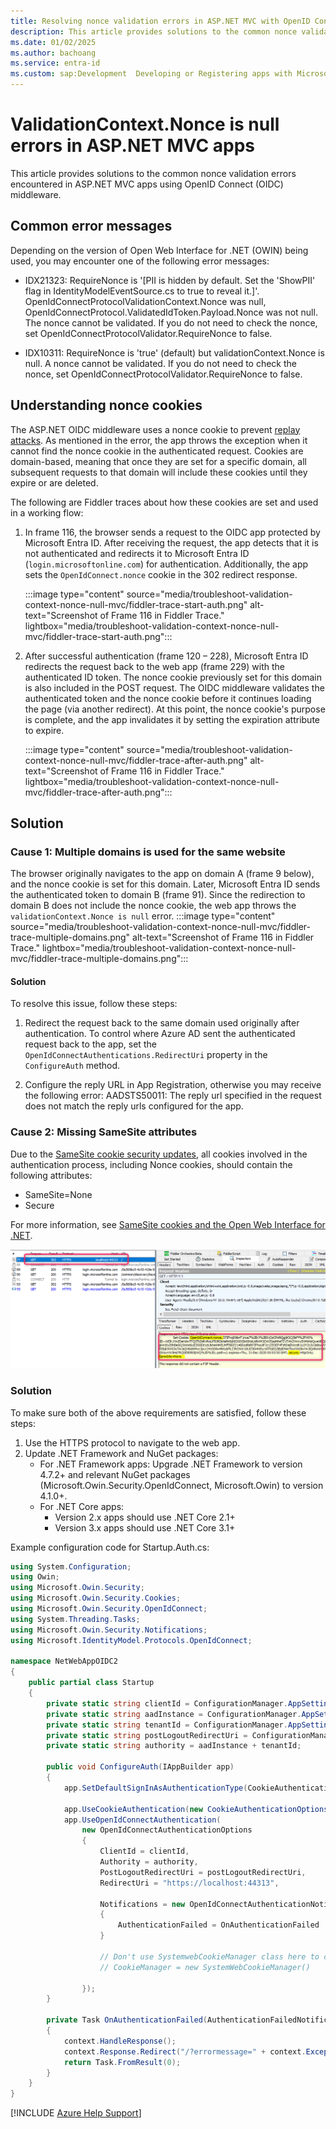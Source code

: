```yaml
---
title: Resolving nonce validation errors in ASP.NET MVC with OpenID Connect
description: This article provides solutions to the common nonce validation errors encountered in ASP.NET MVC apps using OpenID Connect middleware.
ms.date: 01/02/2025
ms.author: bachoang
ms.service: entra-id
ms.custom: sap:Development	Developing or Registering apps with Microsoft identity platform
---
```


# ValidationContext.Nonce is null errors in ASP.NET MVC apps

This article provides solutions to the common nonce validation errors encountered in ASP.NET MVC apps using OpenID Connect (OIDC)  middleware.

## Common error messages

Depending on the version of Open Web Interface for .NET (OWIN) being used, you may encounter one of the following error messages:

- IDX21323: RequireNonce is '[PII is hidden by default. Set the 'ShowPII' flag in IdentityModelEventSource.cs to true to reveal it.]'. OpenIdConnectProtocolValidationContext.Nonce was null, OpenIdConnectProtocol.ValidatedIdToken.Payload.Nonce was not null. The nonce cannot be validated. If you do not need to check the nonce, set OpenIdConnectProtocolValidator.RequireNonce to false.

- IDX10311: RequireNonce is 'true' (default) but validationContext.Nonce is null. A nonce cannot be validated. If you do not need to check the nonce, set OpenIdConnectProtocolValidator.RequireNonce to false.

## Understanding nonce cookies

The ASP.NET OIDC middleware uses a nonce cookie to prevent [replay attacks](/dotnet/framework/wcf/feature-details/replay-attacks). As mentioned in the error, the app throws the exception when it cannot find the nonce cookie in the authenticated request. Cookies are domain-based, meaning that once they are set for a specific domain, all subsequent requests to that domain will include these cookies until they expire or are deleted.

The following are Fiddler traces about how these cookies are set and used in a working flow:

1. In frame 116, the browser sends a request to the OIDC app protected by Microsoft Entra ID. After receiving the request, the app detects that it is not authenticated and redirects it to  Microsoft Entra ID (`login.microsoftonline.com`) for authentication. Additionally, the app sets the `OpenIdConnect.nonce` cookie in the 302 redirect response.

    :::image type="content" source="media/troubleshoot-validation-context-nonce-null-mvc/fiddler-trace-start-auth.png" alt-text="Screenshot of Frame 116 in Fiddler Trace." lightbox="media/troubleshoot-validation-context-nonce-null-mvc/fiddler-trace-start-auth.png":::

2. After successful authentication (frame 120 – 228), Microsoft Entra ID redirects the request back to the web app (frame 229) with the authenticated ID token. The nonce cookie previously set for this domain is also included in the POST request. The OIDC middleware validates the authenticated token and the nonce cookie before it continues loading the page (via another redirect). At this point, the nonce cookie's purpose is complete, and the app invalidates it by setting the expiration attribute to expire.

    :::image type="content" source="media/troubleshoot-validation-context-nonce-null-mvc/fiddler-trace-after-auth.png" alt-text="Screenshot of Frame 116 in Fiddler Trace." lightbox="media/troubleshoot-validation-context-nonce-null-mvc/fiddler-trace-after-auth.png":::


## Solution

### Cause 1: Multiple domains is used for the same website

The browser originally navigates to the app on domain A (frame 9 below), and the nonce cookie is set for this domain. Later, Microsoft Entra ID sends the authenticated token to domain B (frame 91). Since the redirection to domain B does not include the nonce cookie, the web app throws the `validationContext.Nonce is null` error.
    :::image type="content" source="media/troubleshoot-validation-context-nonce-null-mvc/fiddler-trace-multiple-domains.png" alt-text="Screenshot of Frame 116 in Fiddler Trace." lightbox="media/troubleshoot-validation-context-nonce-null-mvc/fiddler-trace-multiple-domains.png":::

#### Solution

To resolve this issue, follow these steps:

1. Redirect the request back to the same domain used originally after authentication. To control where Azure AD sent the authenticated request back to the app, set the `OpenIdConnectAuthentications.RedirectUri` property in the `ConfigureAuth` method.

1. Configure the reply URL in App Registration, otherwise you may receive the following error: AADSTS50011: The reply url specified in the request does not match the reply urls configured for the app.

### Cause 2: Missing SameSite attributes

Due to the [SameSite cookie security updates](/azure/active-directory/develop/howto-handle-samesite-cookie-changes-chrome-browser?tabs=dotnet), all cookies involved in the authentication process, including Nonce cookies, should contain the following attributes:

- SameSite=None
- Secure

For more information, see [SameSite cookies and the Open Web Interface for .NET](/aspnet/samesite/owin-samesite).

![Screenshot of missing SameSite attributes Fiddler Trace.](./media//troubleshoot-validation-context-nonce-null-mvc/fiddler-trace-misisng-samesite.png)

### Solution

To make sure both of the above requirements are satisfied, follow these steps:

1. Use the HTTPS protocol to navigate to the web app.
1. Update .NET Framework and NuGet packages:
    - For .NET Framework apps:  Upgrade .NET Framework to version 4.7.2+ and relevant NuGet packages (Microsoft.Owin.Security.OpenIdConnect, Microsoft.Owin) to version 4.1.0+.
    - For .NET Core apps:
        - Version 2.x apps should use .NET Core 2.1+
        - Version 3.x apps should use .NET Core 3.1+

Example configuration code for Startup.Auth.cs:

```csharp
using System.Configuration;
using Owin;
using Microsoft.Owin.Security;
using Microsoft.Owin.Security.Cookies;
using Microsoft.Owin.Security.OpenIdConnect;
using System.Threading.Tasks;
using Microsoft.Owin.Security.Notifications;
using Microsoft.IdentityModel.Protocols.OpenIdConnect;

namespace NetWebAppOIDC2
{
    public partial class Startup
    {
        private static string clientId = ConfigurationManager.AppSettings["ida:ClientId"];
        private static string aadInstance = ConfigurationManager.AppSettings["ida:AADInstance"];
        private static string tenantId = ConfigurationManager.AppSettings["ida:TenantId"];
        private static string postLogoutRedirectUri = ConfigurationManager.AppSettings["ida:PostLogoutRedirectUri"];
        private static string authority = aadInstance + tenantId;

        public void ConfigureAuth(IAppBuilder app)
        {
            app.SetDefaultSignInAsAuthenticationType(CookieAuthenticationDefaults.AuthenticationType);

            app.UseCookieAuthentication(new CookieAuthenticationOptions());
            app.UseOpenIdConnectAuthentication(
                new OpenIdConnectAuthenticationOptions
                {
                    ClientId = clientId,
                    Authority = authority,
                    PostLogoutRedirectUri = postLogoutRedirectUri,
                    RedirectUri = "https://localhost:44313",
                    
                    Notifications = new OpenIdConnectAuthenticationNotifications
                    {
                        AuthenticationFailed = OnAuthenticationFailed
                    }

                    // Don't use SystemwebCookieManager class here to override the default CookieManager as that seems to negate the SameSite cookie attribute being set
                    // CookieManager = new SystemWebCookieManager()

                });
        }

        private Task OnAuthenticationFailed(AuthenticationFailedNotification<OpenIdConnectMessage, OpenIdConnectAuthenticationOptions> context)
        {
            context.HandleResponse();
            context.Response.Redirect("/?errormessage=" + context.Exception.Message);
            return Task.FromResult(0);
        }
    }
}
```

[!INCLUDE [Azure Help Support](../../../includes/azure-help-support.md)]
